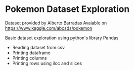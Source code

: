 # Pokemon Dataset Exploration

Dataset provided by Alberto Barradas
Avaiable on https://www.kaggle.com/abcsds/pokemon

Basic dataset exploration using python's library Pandas

- Reading dataset from csv
- Printing dataframe
- Printing columns
- Printing rows using iloc and slices
 

